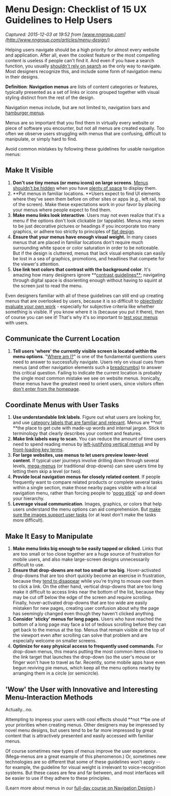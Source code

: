 # Menu Design: Checklist of 15 UX Guidelines to Help Users

_Captured: 2015-12-03 at 19:52 from [www.nngroup.com](http://www.nngroup.com/articles/menu-design/)_

Helping users navigate should be a high priority for almost every website and application. After all, even the coolest feature or the most compelling content is useless if people can't find it. And even if you have a search function, you usually [shouldn't rely on search](http://www.nngroup.com/articles/search-not-enough/) as the only way to navigate. Most designers recognize this, and include some form of navigation menu in their designs.

**Definition**: **Navigation menus** are lists of content categories or features, typically presented as a set of links or icons grouped together with visual styling distinct from the rest of the design.

Navigation menus include, but are not limited to, navigation bars and [hamburger menus](http://www.nngroup.com/articles/support-mobile-navigation/).

Menus are so important that you find them in virtually every website or piece of software you encounter, but not all menus are created equally. Too often we observe users struggling with menus that are confusing, difficult to manipulate, or simply hard to find.

Avoid common mistakes by following these guidelines for usable navigation menus:

## Make It Visible

  1. **Don't use tiny menus (or menu icons) on large screens**. [Menus shouldn't be hidden](http://www.nngroup.com/articles/killing-global-navigation-one-trend-avoid/) when you have [plenty of space](http://www.nngroup.com/articles/content-chrome-ratio/) to display them.
  2. **Put menus in familiar locations. **Users expect to find UI elements where they've seen them before on other sites or apps (e.g., left rail, top of the screen). Make these expectations work in your favor by placing your menus where people expect to find them.
  3. **Make menu links look interactive**. Users may not even realize that it's a menu if the options don't look clickable (or tappable). Menus may seem to be just decorative pictures or headings if you incorporate too many graphics, or adhere too strictly to principles of [flat design](http://www.nngroup.com/articles/flat-design/).
  4. **Ensure that your menus have enough visual weight.** In many cases menus that are placed in familiar locations don't require much surrounding white space or color saturation in order to be noticeable. But if the design is cluttered, menus that lack visual emphasis can easily be lost in a sea of graphics, promotions, and headlines that compete for the viewer's attention.
  5. **Use link text colors that contrast with the background color**. It's amazing how many designers ignore **[contrast guidelines**](http://www.nngroup.com/articles/low-contrast/); navigating through digital space is disorienting enough without having to squint at the screen just to read the menu.

Even designers familiar with all of these guidelines can still end up creating menus that are overlooked by users, because it is so difficult to [objectively evaluate your own work](http://www.nngroup.com/articles/designers-developers-doing-usability/) - especially for subjective criteria like whether something is visible. If you know where it is (because you put it there), then of course you can see it! That's why it's so important to [test your menus](http://www.nngroup.com/articles/navigation-ia-tests/) with users.

## Communicate the Current Location

  1. **Tell users 'where' the currently visible screen is located within the menu options**. "[Where am I?](http://www.nngroup.com/articles/navigation-you-are-here/)" is one of the fundamental questions users need to answer to successfully navigate. Users rely on visual cues from menus (and other navigation elements such a [breadcrumbs](http://www.nngroup.com/articles/breadcrumb-navigation-useful/)) to answer this critical question. Failing to indicate the current location is probably the single most common mistake we see on website menus. Ironically, these menus have the greatest need to orient users, since visitors often [don't enter from the homepage](http://www.nngroup.com/articles/deep-linking-is-good-linking/).

## Coordinate Menus with User Tasks

  1. **Use understandable link labels**. Figure out what users are looking for, and use [category labels that are familiar and relevant](http://www.nngroup.com/articles/category-names-suck/). Menus are **not **the place to get cute with made-up words and internal jargon. Stick to terminology that clearly describes your content and features.
  2. **Make link labels easy to scan.** You can reduce the amount of time users need to spend reading menus by [left-justifying vertical menus](http://www.nngroup.com/articles/right-justified-navigation-menus/) and by [front-loading key terms](http://www.nngroup.com/articles/first-2-words-a-signal-for-scanning/).
  3. **For large websites, use menus to let users preview lower-level content**. If typical user journeys involve drilling down through several levels, [mega-menus](http://www.nngroup.com/articles/mega-menus-work-well/) (or traditional drop-downs) can save users time by letting them skip a level (or two).
  4. **Provide local navigation menus for closely related content**. If people frequently want to compare related products or complete several tasks within a single section, make those nearby pages visible with a local navigation menu, rather than forcing people to '[pogo stick](http://www.nngroup.com/articles/pogo-sticking/)' up and down your hierarchy.
  5. **Leverage visual communication**. Images, graphics, or colors that help users understand the menu options can aid comprehension. But [make sure the images support user tasks](http://www.nngroup.com/articles/image-vs-list-mobile-navigation/) (or at least don't make the tasks more difficult).

## Make It Easy to Manipulate

  1. **Make menu links big enough to be easily tapped or clicked**. Links that are too small or too close together are a huge source of frustration for mobile users, and also make large-screen designs unnecessarily difficult to use.
  2. **Ensure that drop-downs are not too small or too big**. Hover-activated drop-downs that are too short quickly become an exercise in frustration, because they [tend to disappear](http://www.nngroup.com/articles/navigation-cognitive-strain/) while you're trying to mouse over them to click a link. On the other hand, vertical drop-downs that are too long make it difficult to access links near the bottom of the list, because they may be cut off below the edge of the screen and require scrolling. Finally, hover-activated drop-downs that are too wide are easily mistaken for new pages, creating user confusion about why the page has seemingly changed even though they haven't clicked anything.
  3. **Consider 'sticky' menus for long pages.** Users who have reached the bottom of a long page may face a lot of tedious scrolling before they can get back to the menus at the top. Menus that remain visible at the top of the viewport even after scrolling can solve that problem and are especially welcome on smaller screens.
  4. **Optimize for easy physical access to frequently used commands**. For drop-down menus, this means putting the most common items close to the link target that launches the drop-down (so the user's mouse or finger won't have to travel as far. Recently, some mobile apps have even begun reviving pie menus, which keep all the menu options nearby by arranging them in a circle (or semicircle).

## 'Wow' the User with Innovative and Interesting Menu-Interaction Methods

Actually…no.

Attempting to impress your users with cool effects should **not **be one of your priorities when creating menus. Other designers may be impressed by novel menu designs, but users tend to be far more impressed by great content that is attractively presented and easily accessed with familiar menus.

Of course sometimes new types of menus improve the user experience. (Mega-menus are a great example of this phenomenon.) Or, sometimes new technologies are so different that some of these guidelines won't apply -- for example, the guideline for visual weight is irrelevant to voice-recognition systems. But these cases are few and far between, and most interfaces will be easier to use if they adhere to these principles.

(Learn more about menus in our [full-day course on Navigation Design](http://www.nngroup.com/courses/navigation-design/).)
